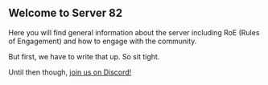 ## Welcome to Server 82

Here you will find general information about the server including RoE (Rules of Engagement) and how to engage with the community.

But first, we have to write that up. So sit tight.

Until then though, [join us on Discord!](https://discord.gg/n37bsdvM9d)
